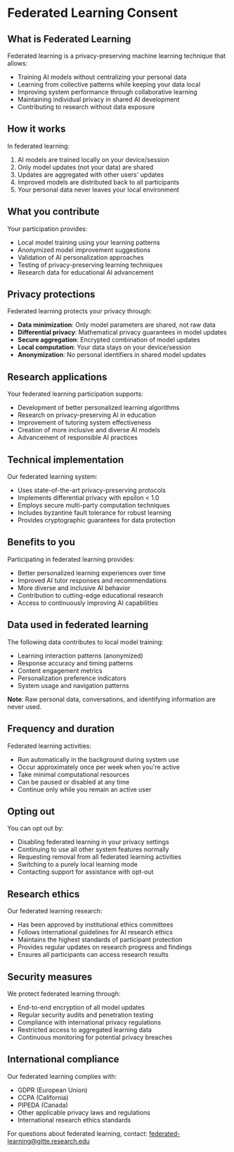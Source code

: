 # Federated Learning Consent

## What is Federated Learning
Federated learning is a privacy-preserving machine learning technique that allows:
- Training AI models without centralizing your personal data
- Learning from collective patterns while keeping your data local
- Improving system performance through collaborative learning
- Maintaining individual privacy in shared AI development
- Contributing to research without data exposure

## How it works
In federated learning:
1. AI models are trained locally on your device/session
2. Only model updates (not your data) are shared
3. Updates are aggregated with other users' updates
4. Improved models are distributed back to all participants
5. Your personal data never leaves your local environment

## What you contribute
Your participation provides:
- Local model training using your learning patterns
- Anonymized model improvement suggestions
- Validation of AI personalization approaches
- Testing of privacy-preserving learning techniques
- Research data for educational AI advancement

## Privacy protections
Federated learning protects your privacy through:
- **Data minimization**: Only model parameters are shared, not raw data
- **Differential privacy**: Mathematical privacy guarantees in model updates
- **Secure aggregation**: Encrypted combination of model updates
- **Local computation**: Your data stays on your device/session
- **Anonymization**: No personal identifiers in shared model updates

## Research applications
Your federated learning participation supports:
- Development of better personalized learning algorithms
- Research on privacy-preserving AI in education
- Improvement of tutoring system effectiveness
- Creation of more inclusive and diverse AI models
- Advancement of responsible AI practices

## Technical implementation
Our federated learning system:
- Uses state-of-the-art privacy-preserving protocols
- Implements differential privacy with epsilon < 1.0
- Employs secure multi-party computation techniques
- Includes byzantine fault tolerance for robust learning
- Provides cryptographic guarantees for data protection

## Benefits to you
Participating in federated learning provides:
- Better personalized learning experiences over time
- Improved AI tutor responses and recommendations
- More diverse and inclusive AI behavior
- Contribution to cutting-edge educational research
- Access to continuously improving AI capabilities

## Data used in federated learning
The following data contributes to local model training:
- Learning interaction patterns (anonymized)
- Response accuracy and timing patterns
- Content engagement metrics
- Personalization preference indicators
- System usage and navigation patterns

**Note**: Raw personal data, conversations, and identifying information are never used.

## Frequency and duration
Federated learning activities:
- Run automatically in the background during system use
- Occur approximately once per week when you're active
- Take minimal computational resources
- Can be paused or disabled at any time
- Continue only while you remain an active user

## Opting out
You can opt out by:
- Disabling federated learning in your privacy settings
- Continuing to use all other system features normally
- Requesting removal from all federated learning activities
- Switching to a purely local learning mode
- Contacting support for assistance with opt-out

## Research ethics
Our federated learning research:
- Has been approved by institutional ethics committees
- Follows international guidelines for AI research ethics
- Maintains the highest standards of participant protection
- Provides regular updates on research progress and findings
- Ensures all participants can access research results

## Security measures
We protect federated learning through:
- End-to-end encryption of all model updates
- Regular security audits and penetration testing
- Compliance with international privacy regulations
- Restricted access to aggregated learning data
- Continuous monitoring for potential privacy breaches

## International compliance
Our federated learning complies with:
- GDPR (European Union)
- CCPA (California)
- PIPEDA (Canada)
- Other applicable privacy laws and regulations
- International research ethics standards

For questions about federated learning, contact: federated-learning@gitte.research.edu
